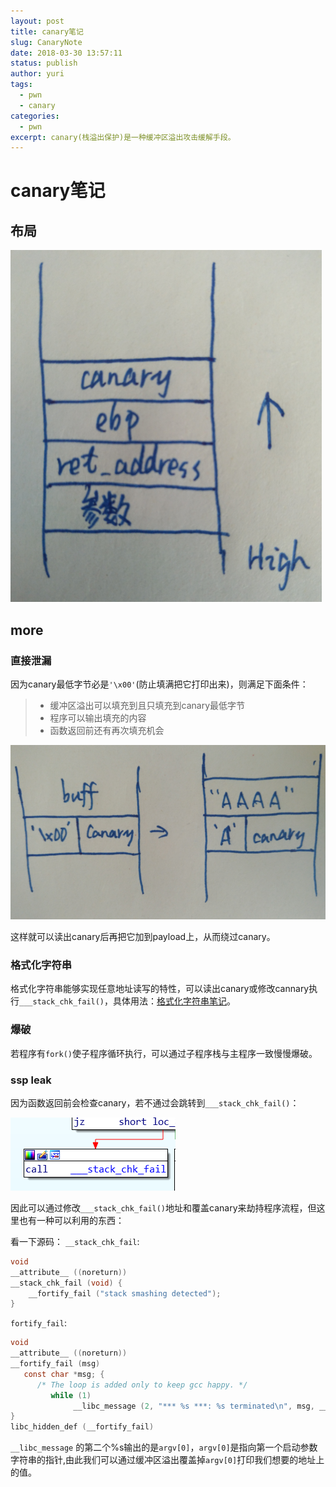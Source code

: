 ```yaml
---
layout: post
title: canary笔记
slug: CanaryNote
date: 2018-03-30 13:57:11
status: publish
author: yuri
tags: 
  - pwn
  - canary
categories:
  - pwn
excerpt: canary(栈溢出保护)是一种缓冲区溢出攻击缓解手段。
---
```


# canary笔记

## 布局

![canary布局](./images/关于canary/1.png)

## more

### 直接泄漏

因为canary最低字节必是`'\x00'`(防止填满把它打印出来)，则满足下面条件：
> * 缓冲区溢出可以填充到且只填充到canary最低字节
> * 程序可以输出填充的内容
> * 函数返回前还有再次填充机会

![填充到canary最低字节](./images/关于canary/2.png)

这样就可以读出canary后再把它加到payload上，从而绕过canary。

### 格式化字符串

格式化字符串能够实现任意地址读写的特性，可以读出canary或修改cannary执行`___stack_chk_fail()`，具体用法：[格式化字符串笔记](http://yurixo.top/2018/03/29/%E6%A0%BC%E5%BC%8F%E5%8C%96%E5%AD%97%E7%AC%A6%E4%B8%B2%E7%AC%94%E8%AE%B0/)。

### 爆破

若程序有`fork()`使子程序循环执行，可以通过子程序栈与主程序一致慢慢爆破。

### ssp leak

因为函数返回前会检查canary，若不通过会跳转到`___stack_chk_fail()`：

![___stack_chk_fail()](./images/关于canary/3.png)

因此可以通过修改`___stack_chk_fail()`地址和覆盖canary来劫持程序流程，但这里也有一种可以利用的东西：

看一下源码：
`__stack_chk_fail`:

```C
void 
__attribute__ ((noreturn)) 
__stack_chk_fail (void) {   
	__fortify_fail ("stack smashing detected"); 
}
```

`fortify_fail`:

```C
void 
__attribute__ ((noreturn)) 
__fortify_fail (msg)
   const char *msg; {
      /* The loop is added only to keep gcc happy. */
         while (1)
              __libc_message (2, "*** %s ***: %s terminated\n", msg, __libc_argv[0] ?: "<unknown>") 
} 
libc_hidden_def (__fortify_fail)
```

`__libc_message` 的第二个%s输出的是`argv[0]`，`argv[0]`是指向第一个启动参数字符串的指针,由此我们可以通过缓冲区溢出覆盖掉`argv[0]`打印我们想要的地址上的值。